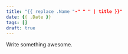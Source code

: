 ```yaml
---
title: "{{ replace .Name "-" " " | title }}"
date: {{ .Date }}
tags: []
draft: true
---
```


Write something awesome.